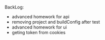 BackLog:
- advanced homework for api
- removing project and buildConfig after test
- advanced homework for ui
- geting token from cookies
   
